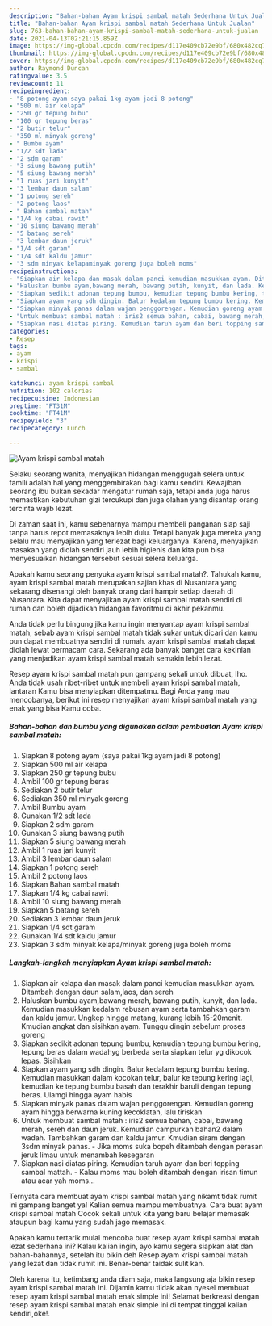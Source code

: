 ```yaml
---
description: "Bahan-bahan Ayam krispi sambal matah Sederhana Untuk Jualan"
title: "Bahan-bahan Ayam krispi sambal matah Sederhana Untuk Jualan"
slug: 763-bahan-bahan-ayam-krispi-sambal-matah-sederhana-untuk-jualan
date: 2021-04-13T02:21:15.859Z
image: https://img-global.cpcdn.com/recipes/d117e409cb72e9bf/680x482cq70/ayam-krispi-sambal-matah-foto-resep-utama.jpg
thumbnail: https://img-global.cpcdn.com/recipes/d117e409cb72e9bf/680x482cq70/ayam-krispi-sambal-matah-foto-resep-utama.jpg
cover: https://img-global.cpcdn.com/recipes/d117e409cb72e9bf/680x482cq70/ayam-krispi-sambal-matah-foto-resep-utama.jpg
author: Raymond Duncan
ratingvalue: 3.5
reviewcount: 11
recipeingredient:
- "8 potong ayam saya pakai 1kg ayam jadi 8 potong"
- "500 ml air kelapa"
- "250 gr tepung bubu"
- "100 gr tepung beras"
- "2 butir telur"
- "350 ml minyak goreng"
- " Bumbu ayam"
- "1/2 sdt lada"
- "2 sdm garam"
- "3 siung bawang putih"
- "5 siung bawang merah"
- "1 ruas jari kunyit"
- "3 lembar daun salam"
- "1 potong sereh"
- "2 potong laos"
- " Bahan sambal matah"
- "1/4 kg cabai rawit"
- "10 siung bawang merah"
- "5 batang sereh"
- "3 lembar daun jeruk"
- "1/4 sdt garam"
- "1/4 sdt kaldu jamur"
- "3 sdm minyak kelapaminyak goreng juga boleh moms"
recipeinstructions:
- "Siapkan air kelapa dan masak dalam panci kemudian masukkan ayam. Ditambah dengan daun salam,laos, dan sereh"
- "Haluskan bumbu ayam,bawang merah, bawang putih, kunyit, dan lada. Kemudian masukkan kedalam rebusan ayam serta tambahkan garam dan kaldu jamur. Ungkep hingga matang, kurang lebih 15-20menit. Kmudian angkat dan sisihkan ayam. Tunggu dingin sebelum proses goreng"
- "Siapkan sedikit adonan tepung bumbu, kemudian tepung bumbu kering, tepung beras dalam wadahyg berbeda serta siapkan telur yg dikocok lepas. Sisihkan"
- "Siapkan ayam yang sdh dingin. Balur kedalam tepung bumbu kering. Kemudian masukkan dalam kocokan telur, balur ke tepung kering lagi, kemudian ke tepung bumbu basah dan terakhir baruli dengan tepung beras. Ulamgi hingga ayam habis"
- "Siapkan minyak panas dalam wajan penggorengan. Kemudian goreng ayam hingga berwarna kuning kecoklatan, lalu tiriskan"
- "Untuk membuat sambal matah : iris2 semua bahan, cabai, bawang merah, sereh dan daun jeruk. Kemudian campurkan bahan2 dalam wadah. Tambahkan garam dan kaldu jamur. Kmudian siram dengan 3sdm minyak panas.  Jika moms suka bopeh ditambah dengan perasan jeruk limau untuk menambah kesegaran"
- "Siapkan nasi diatas piring. Kemudian taruh ayam dan beri topping sambal mattah.  Kalau moms mau boleh ditambah dengan irisan timun atau acar yah moms..."
categories:
- Resep
tags:
- ayam
- krispi
- sambal

katakunci: ayam krispi sambal 
nutrition: 102 calories
recipecuisine: Indonesian
preptime: "PT31M"
cooktime: "PT41M"
recipeyield: "3"
recipecategory: Lunch

---
```



![Ayam krispi sambal matah](https://img-global.cpcdn.com/recipes/d117e409cb72e9bf/680x482cq70/ayam-krispi-sambal-matah-foto-resep-utama.jpg)

Selaku seorang wanita, menyajikan hidangan menggugah selera untuk famili adalah hal yang menggembirakan bagi kamu sendiri. Kewajiban seorang ibu bukan sekadar mengatur rumah saja, tetapi anda juga harus memastikan kebutuhan gizi tercukupi dan juga olahan yang disantap orang tercinta wajib lezat.

Di zaman  saat ini, kamu sebenarnya mampu membeli panganan siap saji tanpa harus repot memasaknya lebih dulu. Tetapi banyak juga mereka yang selalu mau menyajikan yang terlezat bagi keluarganya. Karena, menyajikan masakan yang diolah sendiri jauh lebih higienis dan kita pun bisa menyesuaikan hidangan tersebut sesuai selera keluarga. 



Apakah kamu seorang penyuka ayam krispi sambal matah?. Tahukah kamu, ayam krispi sambal matah merupakan sajian khas di Nusantara yang sekarang disenangi oleh banyak orang dari hampir setiap daerah di Nusantara. Kita dapat menyajikan ayam krispi sambal matah sendiri di rumah dan boleh dijadikan hidangan favoritmu di akhir pekanmu.

Anda tidak perlu bingung jika kamu ingin menyantap ayam krispi sambal matah, sebab ayam krispi sambal matah tidak sukar untuk dicari dan kamu pun dapat membuatnya sendiri di rumah. ayam krispi sambal matah dapat diolah lewat bermacam cara. Sekarang ada banyak banget cara kekinian yang menjadikan ayam krispi sambal matah semakin lebih lezat.

Resep ayam krispi sambal matah pun gampang sekali untuk dibuat, lho. Anda tidak usah ribet-ribet untuk membeli ayam krispi sambal matah, lantaran Kamu bisa menyiapkan ditempatmu. Bagi Anda yang mau mencobanya, berikut ini resep menyajikan ayam krispi sambal matah yang enak yang bisa Kamu coba.

<!--inarticleads1-->

##### Bahan-bahan dan bumbu yang digunakan dalam pembuatan Ayam krispi sambal matah:

1. Siapkan 8 potong ayam (saya pakai 1kg ayam jadi 8 potong)
1. Siapkan 500 ml air kelapa
1. Siapkan 250 gr tepung bubu
1. Ambil 100 gr tepung beras
1. Sediakan 2 butir telur
1. Sediakan 350 ml minyak goreng
1. Ambil  Bumbu ayam
1. Gunakan 1/2 sdt lada
1. Siapkan 2 sdm garam
1. Gunakan 3 siung bawang putih
1. Siapkan 5 siung bawang merah
1. Ambil 1 ruas jari kunyit
1. Ambil 3 lembar daun salam
1. Siapkan 1 potong sereh
1. Ambil 2 potong laos
1. Siapkan  Bahan sambal matah
1. Siapkan 1/4 kg cabai rawit
1. Ambil 10 siung bawang merah
1. Siapkan 5 batang sereh
1. Sediakan 3 lembar daun jeruk
1. Siapkan 1/4 sdt garam
1. Gunakan 1/4 sdt kaldu jamur
1. Siapkan 3 sdm minyak kelapa/minyak goreng juga boleh moms




<!--inarticleads2-->

##### Langkah-langkah menyiapkan Ayam krispi sambal matah:

1. Siapkan air kelapa dan masak dalam panci kemudian masukkan ayam. Ditambah dengan daun salam,laos, dan sereh
1. Haluskan bumbu ayam,bawang merah, bawang putih, kunyit, dan lada. Kemudian masukkan kedalam rebusan ayam serta tambahkan garam dan kaldu jamur. Ungkep hingga matang, kurang lebih 15-20menit. Kmudian angkat dan sisihkan ayam. Tunggu dingin sebelum proses goreng
1. Siapkan sedikit adonan tepung bumbu, kemudian tepung bumbu kering, tepung beras dalam wadahyg berbeda serta siapkan telur yg dikocok lepas. Sisihkan
1. Siapkan ayam yang sdh dingin. Balur kedalam tepung bumbu kering. Kemudian masukkan dalam kocokan telur, balur ke tepung kering lagi, kemudian ke tepung bumbu basah dan terakhir baruli dengan tepung beras. Ulamgi hingga ayam habis
1. Siapkan minyak panas dalam wajan penggorengan. Kemudian goreng ayam hingga berwarna kuning kecoklatan, lalu tiriskan
1. Untuk membuat sambal matah : iris2 semua bahan, cabai, bawang merah, sereh dan daun jeruk. Kemudian campurkan bahan2 dalam wadah. Tambahkan garam dan kaldu jamur. Kmudian siram dengan 3sdm minyak panas.  - Jika moms suka bopeh ditambah dengan perasan jeruk limau untuk menambah kesegaran
1. Siapkan nasi diatas piring. Kemudian taruh ayam dan beri topping sambal mattah.  - Kalau moms mau boleh ditambah dengan irisan timun atau acar yah moms...




Ternyata cara membuat ayam krispi sambal matah yang nikamt tidak rumit ini gampang banget ya! Kalian semua mampu membuatnya. Cara buat ayam krispi sambal matah Cocok sekali untuk kita yang baru belajar memasak ataupun bagi kamu yang sudah jago memasak.

Apakah kamu tertarik mulai mencoba buat resep ayam krispi sambal matah lezat sederhana ini? Kalau kalian ingin, ayo kamu segera siapkan alat dan bahan-bahannya, setelah itu bikin deh Resep ayam krispi sambal matah yang lezat dan tidak rumit ini. Benar-benar taidak sulit kan. 

Oleh karena itu, ketimbang anda diam saja, maka langsung aja bikin resep ayam krispi sambal matah ini. Dijamin kamu tiidak akan nyesel membuat resep ayam krispi sambal matah enak simple ini! Selamat berkreasi dengan resep ayam krispi sambal matah enak simple ini di tempat tinggal kalian sendiri,oke!.

